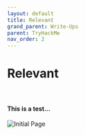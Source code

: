 ```yaml
---
layout: default
title: Relevant
grand_parent: Write-Ups
parent: TryHackMe
nav_order: 2
---
```


# Relevant
<br>

#### This is a test...
![Initial Page](../blog/assets/Pasted%20image%2020210613181039.png)